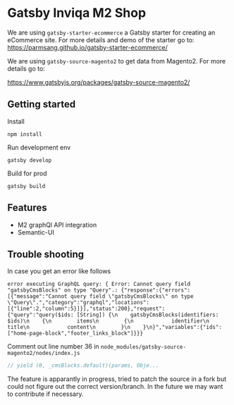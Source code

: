 # Gatsby Inviqa M2 Shop

We are using `gatsby-starter-ecommerce` a Gatsby starter for creating an
eCommerce site. For more details and demo of the starter go to:
<https://parmsang.github.io/gatsby-starter-ecommerce/>

We are using `gatsby-source-magento2` to get data from Magento2. For more
details go to:

https://www.gatsbyjs.org/packages/gatsby-source-magento2/

## Getting started

Install

`npm install`

Run development env

`gatsby develop`

Build for prod

`gatsby build`

## Features

- M2 graphQl API integration
- Semantic-UI

## Trouble shooting

In case you get an error like follows

```
error executing GraphQL query: { Error: Cannot query field "gatsbyCmsBlocks" on type "Query".: {"response":{"errors":[{"message":"Cannot query field \"gatsbyCmsBlocks\" on type \"Query\".","category":"graphql","locations":[{"line":2,"column":5}]}],"status":200},"request":{"query":"query($ids: [String]) {\n    gatsbyCmsBlocks(identifiers: $ids)\n    {\n        items\n        {\n            identifier\n            title\n            content\n        }\n    }\n}","variables":{"ids":["home-page-block","footer_links_block"]}}}
```

Comment out line number 36 in
`node_modules/gatsby-source-magento2/nodes/index.js`

```js
// yield (0, _cmsBlocks.default)(params, Obje...
```

The feature is apparantly in progress, tried to patch the source in a fork but
could not figure out the correct version/branch. In the future we may want to
contribute if necessary.
